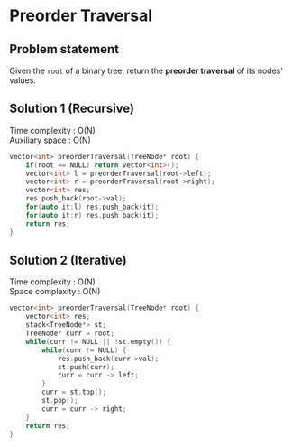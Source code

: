 # Preorder Traversal

## Problem statement

Given the `root` of a binary tree, return the **preorder traversal** of its nodes' values.

## Solution 1 (Recursive)

Time complexity : O(N)  
Auxiliary space : O(N)

```cpp
vector<int> preorderTraversal(TreeNode* root) {
    if(root == NULL) return vector<int>();
    vector<int> l = preorderTraversal(root->left);
    vector<int> r = preorderTraversal(root->right);
    vector<int> res;
    res.push_back(root->val);
    for(auto it:l) res.push_back(it);
    for(auto it:r) res.push_back(it);
    return res;
}
```

## Solution 2 (Iterative)

Time complexity : O(N)  
Space complexity : O(N)

```cpp
vector<int> preorderTraversal(TreeNode* root) {
    vector<int> res;
    stack<TreeNode*> st;
    TreeNode* curr = root;
    while(curr != NULL || !st.empty()) {
        while(curr != NULL) {
            res.push_back(curr->val);
            st.push(curr);
            curr = curr -> left;
        }
        curr = st.top();
        st.pop();
        curr = curr -> right;
    }
    return res;
}
```
